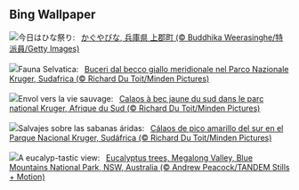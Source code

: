 ## Bing Wallpaper
![](https://www.bing.com/th?id=OHR.Hinamatsuri2025_JA-JP2146557406_UHD.jpg&w=1000)今日はひな祭り:&nbsp;&ensp;[かぐやびな, 兵庫県 上郡町 (© Buddhika Weerasinghe/特派員/Getty Images)](https://www.bing.com/th?id=OHR.Hinamatsuri2025_JA-JP2146557406_UHD.jpg)
<br><br/>
![](https://www.bing.com/th?id=OHR.HornbillPair_IT-IT0150079379_UHD.jpg&w=1000)Fauna Selvatica:&nbsp;&ensp;[Buceri dal becco giallo meridionale nel Parco Nazionale Kruger, Sudafrica (© Richard Du Toit/Minden Pictures)](https://www.bing.com/th?id=OHR.HornbillPair_IT-IT0150079379_UHD.jpg)
<br><br/>
![](https://www.bing.com/th?id=OHR.HornbillPair_FR-FR3828518426_UHD.jpg&w=1000)Envol vers la vie sauvage:&nbsp;&ensp;[Calaos à bec jaune du sud dans le parc national Kruger, Afrique du Sud (© Richard Du Toit/Minden Pictures)](https://www.bing.com/th?id=OHR.HornbillPair_FR-FR3828518426_UHD.jpg)
<br><br/>
![](https://www.bing.com/th?id=OHR.HornbillPair_ES-ES6520167475_UHD.jpg&w=1000)Salvajes sobre las sabanas áridas:&nbsp;&ensp;[Cálaos de pico amarillo del sur en el Parque Nacional Kruger, Sudáfrica (© Richard Du Toit/Minden Pictures)](https://www.bing.com/th?id=OHR.HornbillPair_ES-ES6520167475_UHD.jpg)
<br><br/>
![](https://www.bing.com/th?id=OHR.EucalyptusForest_EN-GB2410685823_UHD.jpg&w=1000)A eucalyp-tastic view:&nbsp;&ensp;[Eucalyptus trees, Megalong Valley, Blue Mountains National Park, NSW, Australia (© Andrew Peacock/TANDEM Stills + Motion)](https://www.bing.com/th?id=OHR.EucalyptusForest_EN-GB2410685823_UHD.jpg)
<br><br/>
